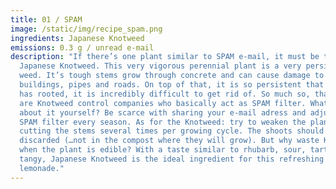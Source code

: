 ```yaml
---
title: 01 / SPAM
image: /static/img/recipe_spam.png
ingredients: Japanese Knotweed
emissions: 0.3 g / unread e-mail
description: "If there’s one plant similar to SPAM e-mail, it must be the
  Japanese Knotweed. This very vigorous perennial plant is a very persistent
  weed. It’s tough stems grow through concrete and can cause damage to
  buildings, pipes and roads. On top of that, it is so persistent that once it
  has rooted, it is incredibly difficult to get rid of. So much so, that there
  are Knotweed control companies who basically act as SPAM filter. What to do
  about it yourself? Be scarce with sharing your e-mail adress and adjust your
  SPAM filter every season. As for the Knotweed: try to weaken the plant by
  cutting the stems several times per growing cycle. The shoots should be
  discarded (…not in the compost where they will grow). But why waste Knotweed
  when the plant is edible? With a taste similar to rhubarb, sour, tart and
  tangy, Japanese Knotweed is the ideal ingredient for this refreshing
  lemonade."
---
```

